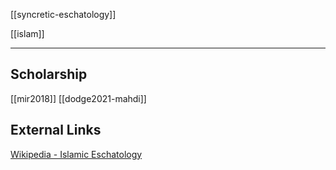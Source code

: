 [[syncretic-eschatology]] 

[[islam]]

---


## Scholarship
[[mir2018]]
[[dodge2021-mahdi]]

## External Links
[Wikipedia - Islamic Eschatology](https://en.wikipedia.org/wiki/Islamic-eschatology)
